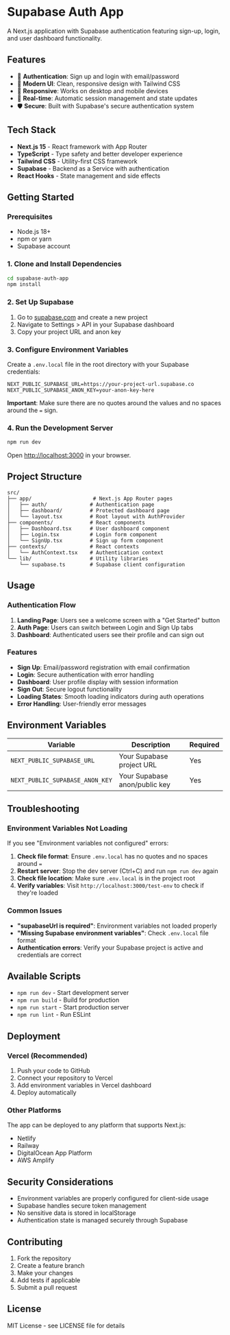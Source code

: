 # Supabase Auth App

A Next.js application with Supabase authentication featuring sign-up, login, and user dashboard functionality.

## Features

- 🔐 **Authentication**: Sign up and login with email/password
- 🎨 **Modern UI**: Clean, responsive design with Tailwind CSS
- 📱 **Responsive**: Works on desktop and mobile devices
- 🔄 **Real-time**: Automatic session management and state updates
- 🛡️ **Secure**: Built with Supabase's secure authentication system

## Tech Stack

- **Next.js 15** - React framework with App Router
- **TypeScript** - Type safety and better developer experience
- **Tailwind CSS** - Utility-first CSS framework
- **Supabase** - Backend as a Service with authentication
- **React Hooks** - State management and side effects

## Getting Started

### Prerequisites

- Node.js 18+ 
- npm or yarn
- Supabase account

### 1. Clone and Install Dependencies

```bash
cd supabase-auth-app
npm install
```

### 2. Set Up Supabase

1. Go to [supabase.com](https://supabase.com) and create a new project
2. Navigate to Settings > API in your Supabase dashboard
3. Copy your project URL and anon key

### 3. Configure Environment Variables

Create a `.env.local` file in the root directory with your Supabase credentials:

```env
NEXT_PUBLIC_SUPABASE_URL=https://your-project-url.supabase.co
NEXT_PUBLIC_SUPABASE_ANON_KEY=your-anon-key-here
```

**Important**: Make sure there are no quotes around the values and no spaces around the `=` sign.

### 4. Run the Development Server

```bash
npm run dev
```

Open [http://localhost:3000](http://localhost:3000) in your browser.

## Project Structure

```
src/
├── app/                    # Next.js App Router pages
│   ├── auth/              # Authentication page
│   ├── dashboard/         # Protected dashboard page
│   └── layout.tsx         # Root layout with AuthProvider
├── components/            # React components
│   ├── Dashboard.tsx      # User dashboard component
│   ├── Login.tsx          # Login form component
│   └── SignUp.tsx         # Sign up form component
├── contexts/              # React contexts
│   └── AuthContext.tsx    # Authentication context
└── lib/                   # Utility libraries
    └── supabase.ts        # Supabase client configuration
```

## Usage

### Authentication Flow

1. **Landing Page**: Users see a welcome screen with a "Get Started" button
2. **Auth Page**: Users can switch between Login and Sign Up tabs
3. **Dashboard**: Authenticated users see their profile and can sign out

### Features

- **Sign Up**: Email/password registration with email confirmation
- **Login**: Secure authentication with error handling
- **Dashboard**: User profile display with session information
- **Sign Out**: Secure logout functionality
- **Loading States**: Smooth loading indicators during auth operations
- **Error Handling**: User-friendly error messages

## Environment Variables

| Variable | Description | Required |
|----------|-------------|----------|
| `NEXT_PUBLIC_SUPABASE_URL` | Your Supabase project URL | Yes |
| `NEXT_PUBLIC_SUPABASE_ANON_KEY` | Your Supabase anon/public key | Yes |

## Troubleshooting

### Environment Variables Not Loading

If you see "Environment variables not configured" errors:

1. **Check file format**: Ensure `.env.local` has no quotes and no spaces around `=`
2. **Restart server**: Stop the dev server (Ctrl+C) and run `npm run dev` again
3. **Check file location**: Make sure `.env.local` is in the project root
4. **Verify variables**: Visit `http://localhost:3000/test-env` to check if they're loaded

### Common Issues

- **"supabaseUrl is required"**: Environment variables not loaded properly
- **"Missing Supabase environment variables"**: Check `.env.local` file format
- **Authentication errors**: Verify your Supabase project is active and credentials are correct

## Available Scripts

- `npm run dev` - Start development server
- `npm run build` - Build for production
- `npm run start` - Start production server
- `npm run lint` - Run ESLint

## Deployment

### Vercel (Recommended)

1. Push your code to GitHub
2. Connect your repository to Vercel
3. Add environment variables in Vercel dashboard
4. Deploy automatically

### Other Platforms

The app can be deployed to any platform that supports Next.js:
- Netlify
- Railway
- DigitalOcean App Platform
- AWS Amplify

## Security Considerations

- Environment variables are properly configured for client-side usage
- Supabase handles secure token management
- No sensitive data is stored in localStorage
- Authentication state is managed securely through Supabase

## Contributing

1. Fork the repository
2. Create a feature branch
3. Make your changes
4. Add tests if applicable
5. Submit a pull request

## License

MIT License - see LICENSE file for details
